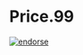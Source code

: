 Price.99
========

[![endorse](https://api.coderwall.com/aleksueir/endorsecount.png)](https://coderwall.com/aleksueir)
